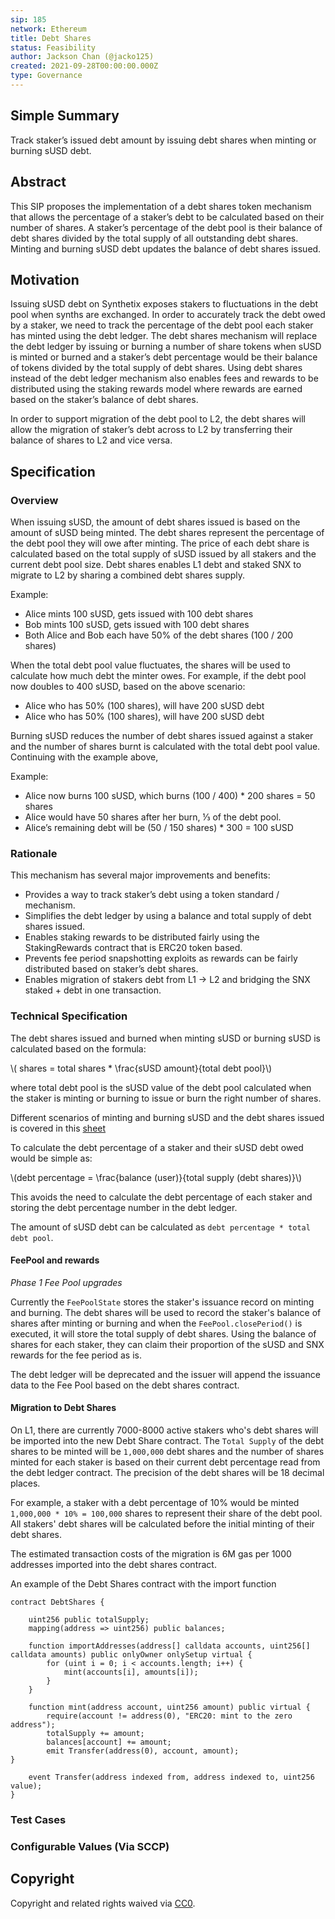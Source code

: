 ```yaml
---
sip: 185
network: Ethereum
title: Debt Shares
status: Feasibility
author: Jackson Chan (@jacko125)
created: 2021-09-28T00:00:00.000Z
type: Governance
---
```


<!--You can leave these HTML comments in your merged SIP and delete the visible duplicate text guides, they will not appear and may be helpful to refer to if you edit it again. This is the suggested template for new SIPs. Note that an SIP number will be assigned by an editor. When opening a pull request to submit your SIP, please use an abbreviated title in the filename, `sip-draft_title_abbrev.md`. The title should be 44 characters or less.-->

## Simple Summary

<!--"If you can't explain it simply, you don't understand it well enough." Simply describe the outcome the proposed changes intends to achieve. This should be non-technical and accessible to a casual community member.-->

Track staker’s issued debt amount by issuing debt shares when minting or burning sUSD debt.

## Abstract

<!--A short (~200 word) description of the proposed change, the abstract should clearly describe the proposed change. This is what *will* be done if the SIP is implemented, not *why* it should be done or *how* it will be done. If the SIP proposes deploying a new contract, write, "we propose to deploy a new contract that will do x".-->

This SIP proposes the implementation of a debt shares token mechanism that allows the percentage of a staker’s debt to be calculated based on their number of shares. A staker’s percentage of the debt pool is their balance of debt shares divided by the total supply of all outstanding debt shares. Minting and burning sUSD debt updates the balance of debt shares issued.

## Motivation

<!--This is the problem statement. This is the *why* of the SIP. It should clearly explain *why* the current state of the protocol is inadequate.  It is critical that you explain *why* the change is needed, if the SIP proposes changing how something is calculated, you must address *why* the current calculation is innaccurate or wrong. This is not the place to describe how the SIP will address the issue!-->

Issuing sUSD debt on Synthetix exposes stakers to fluctuations in the debt pool when synths are exchanged. In order to accurately track the debt owed by a staker, we need to track the percentage of the debt pool each staker has minted using the debt ledger. The debt shares mechanism will replace the debt ledger by issuing or burning a number of share tokens when sUSD is minted or burned and a staker’s debt percentage would be their balance of tokens divided by the total supply of debt shares. Using debt shares instead of the debt ledger mechanism also enables fees and rewards to be distributed using the staking rewards model where rewards are earned based on the staker’s balance of debt shares.

In order to support migration of the debt pool to L2, the debt shares will allow the migration of staker’s debt across to L2 by transferring their balance of shares to L2 and vice versa.

## Specification

<!--The specification should describe the syntax and semantics of any new feature, there are five sections
1. Overview
2. Rationale
3. Technical Specification
4. Test Cases
5. Configurable Values
-->

### Overview

<!--This is a high level overview of *how* the SIP will solve the problem. The overview should clearly describe how the new feature will be implemented.-->

When issuing sUSD, the amount of debt shares issued is based on the amount of sUSD being minted. The debt shares represent the percentage of the debt pool they will owe after minting. The price of each debt share is calculated based on the total supply of sUSD issued by all stakers and the current debt pool size. Debt shares enables L1 debt and staked SNX to migrate to L2 by sharing a combined debt shares supply.

Example:

- Alice mints 100 sUSD, gets issued with 100 debt shares
- Bob mints 100 sUSD, gets issued with 100 debt shares
- Both Alice and Bob each have 50% of the debt shares (100 / 200 shares)

When the total debt pool value fluctuates, the shares will be used to calculate how much debt the minter owes. For example, if the debt pool now doubles to 400 sUSD, based on the above scenario:

- Alice who has 50% (100 shares), will have 200 sUSD debt
- Alice who has 50% (100 shares), will have 200 sUSD debt

Burning sUSD reduces the number of debt shares issued against a staker and the number of shares burnt is calculated with the total debt pool value. Continuing with the example above,

Example:

- Alice now burns 100 sUSD, which burns (100 / 400) \* 200 shares = 50 shares
- Alice would have 50 shares after her burn, ⅓ of the debt pool.
- Alice’s remaining debt will be (50 / 150 shares) \* 300 = 100 sUSD

### Rationale

<!--This is where you explain the reasoning behind how you propose to solve the problem. Why did you propose to implement the change in this way, what were the considerations and trade-offs. The rationale fleshes out what motivated the design and why particular design decisions were made. It should describe alternate designs that were considered and related work. The rationale may also provide evidence of consensus within the community, and should discuss important objections or concerns raised during discussion.-->

This mechanism has several major improvements and benefits:

- Provides a way to track staker’s debt using a token standard / mechanism.
- Simplifies the debt ledger by using a balance and total supply of debt shares issued.
- Enables staking rewards to be distributed fairly using the StakingRewards contract that is ERC20 token based.
- Prevents fee period snapshotting exploits as rewards can be fairly distributed based on staker’s debt shares.
- Enables migration of stakers debt from L1 -> L2 and bridging the SNX staked + debt in one transaction.

### Technical Specification

<!--The technical specification should outline the public API of the changes proposed. That is, changes to any of the interfaces Synthetix currently exposes or the creations of new ones.-->

The debt shares issued and burned when minting sUSD or burning sUSD is calculated based on the formula:

\\( shares = total shares \* \frac{sUSD amount}{total debt pool}\\)

where total debt pool is the sUSD value of the debt pool calculated when the staker is minting or burning to issue or burn the right number of shares.

Different scenarios of minting and burning sUSD and the debt shares issued is covered in this [sheet](https://docs.google.com/spreadsheets/d/1mRubzRUhIR0-OTIrj64rq5bJPOaLfZbV6aiCl5LG8VU/edit?usp=sharing)

To calculate the debt percentage of a staker and their sUSD debt owed would be simple as:

\\(debt percentage = \frac{balance (user)}{total supply (debt shares)}\\)

This avoids the need to calculate the debt percentage of each staker and storing the debt percentage number in the debt ledger.

The amount of sUSD debt can be calculated as `debt percentage * total debt pool`.

#### FeePool and rewards

_Phase 1 Fee Pool upgrades_

Currently the `FeePoolState` stores the staker's issuance record on minting and burning. The debt shares will be used to record the staker's balance of shares after minting or burning and when the `FeePool.closePeriod()` is executed, it will store the total supply of debt shares. Using the balance of shares for each staker, they can claim their proportion of the sUSD and SNX rewards for the fee period as is.

The debt ledger will be deprecated and the issuer will append the issuance data to the Fee Pool based on the debt shares contract.

#### Migration to Debt Shares

On L1, there are currently 7000-8000 active stakers who's debt shares will be imported into the new Debt Share contract. The `Total Supply` of the debt shares to be minted will be `1,000,000` debt shares and the number of shares minted for each staker is based on their current debt percentage read from the debt ledger contract. The precision of the debt shares will be 18 decimal places.

For example, a staker with a debt percentage of 10% would be minted `1,000,000 * 10% = 100,000` shares to represent their share of the debt pool. All stakers' debt shares will be calculated before the initial minting of their debt shares.

The estimated transaction costs of the migration is 6M gas per 1000 addresses imported into the debt shares contract.

An example of the Debt Shares contract with the import function

```
contract DebtShares {

    uint256 public totalSupply;
    mapping(address => uint256) public balances;

    function importAddresses(address[] calldata accounts, uint256[] calldata amounts) public onlyOwner onlySetup virtual {
        for (uint i = 0; i < accounts.length; i++) {
            mint(accounts[i], amounts[i]);
        }
    }

    function mint(address account, uint256 amount) public virtual {
        require(account != address(0), "ERC20: mint to the zero address");
        totalSupply += amount;
        balances[account] += amount;
        emit Transfer(address(0), account, amount);
}

    event Transfer(address indexed from, address indexed to, uint256 value);
}
```

### Test Cases

<!--Test cases for an implementation are mandatory for SIPs but can be included with the implementation..-->

### Configurable Values (Via SCCP)

<!--Please list all values configurable via SCCP under this implementation.-->

## Copyright

Copyright and related rights waived via [CC0](https://creativecommons.org/publicdomain/zero/1.0/).